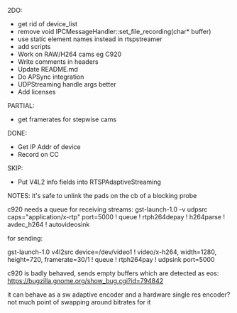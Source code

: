 2DO:

* get rid of device_list
* remove void IPCMessageHandler::set_file_recording(char* buffer)
* use static element names instead in rtspstreamer
* add scripts
* Work on RAW/H264 cams eg C920
* Write comments in headers
* Update README.md
* Do APSync integration
* UDPStreaming handle args better
* Add licenses

PARTIAL:
* get framerates for stepwise cams

DONE:
* Get IP Addr of device
* Record on CC

SKIP:
* Put V4L2 info fields into RTSPAdaptiveStreaming

NOTES:
it's safe to unlink the pads on the cb of a blocking probe

c920 needs a queue for receiving streams: gst-launch-1.0 -v udpsrc caps="application/x-rtp" port=5000 ! queue ! rtph264depay ! h264parse ! avdec_h264 ! autovideosink

for sending: 

gst-launch-1.0 v4l2src device=/dev/video1 ! video/x-h264, width=1280, height=720, framerate=30/1 ! queue ! rtph264pay ! udpsink port=5000

c920 is badly behaved, sends empty buffers which are detected as eos: https://bugzilla.gnome.org/show_bug.cgi?id=794842

it can behave as a sw adaptive encoder and a hardware single res encoder? not much point of swapping around bitrates for it